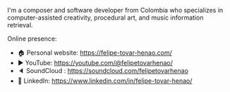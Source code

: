 I'm a composer and software developer from Colombia who specializes in computer-assisted creativity, procedural art, and music information retrieval.

Online presence:
- 🏠 Personal website: https://felipe-tovar-henao.com/
- ▶️ YouTube: https://youtube.com/@felipetovarhenao/
- 🔈 SoundCloud : https://soundcloud.com/felipetovarhenao
- 💼 LinkedIn: https://www.linkedin.com/in/felipe-tovar-henao/ 
